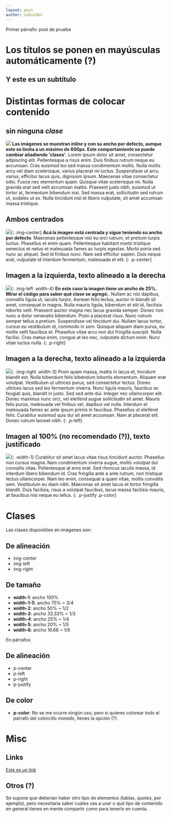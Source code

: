 ```yaml
---
layout: post
author: subsides
---
```

Primer párrafo: post de prueba

# Los títulos se ponen en mayúsculas automáticamente (?)
## Y este es un subtítulo

# Distintas formas de colocar contenido

## sin ninguna *clase*
![](/assets/img/conejito.jpg)
**Las imágenes se muestran _inline_ y con su ancho por defecto, aunque este se limita a un máximo de 600px. Este comportamiento se puede cambiar añadiendo 'clases'**. Lorem ipsum dolor sit amet, consectetur adipiscing elit. Pellentesque a risus enim. Duis finibus rutrum neque eu accumsan. Cras euismod leo sed massa condimentum mollis. Nulla mollis arcu vel diam scelerisque, varius placerat mi luctus. Suspendisse ut arcu varius, efficitur lacus quis, dignissim ipsum. Maecenas vitae consectetur odio. Fusce nec elementum quam. Quisque vitae scelerisque mi. Nulla gravida erat sed velit accumsan mattis. Praesent justo nibh, euismod ut tortor at, fermentum bibendum nisi. Sed massa erat, sollicitudin sed rutrum ut, sodales ut ex. Nulla tincidunt nisl et libero vulputate, sit amet accumsan massa tristique.


## Ambos centrados
![](/assets/img/conejito.jpg){: .img-center}
**Acá la imagen está centrada y sigue teniendo su ancho por defecto**. Maecenas pellentesque nisl eu orci rutrum, et pretium turpis luctus. Phasellus et enim quam. Pellentesque habitant morbi tristique senectus et netus et malesuada fames ac turpis egestas. Morbi porta sed nunc ac aliquet. Sed id finibus nunc. Nam sed efficitur sapien. Duis neque erat, vulputate id interdum fermentum, malesuada et elit.
{: .p-center}

## Imagen a la izquierda, texto alineado a la derecha
![](/assets/img/conejito.jpg){: .img-left .width-4}
**En este caso la imagen tiene un ancho de 25%. Mirar el código para saber qué clase se agregó.**. Nullam ac nisi dapibus, convallis ligula ut, iaculis turpis. Aenean felis lectus, auctor in blandit sit amet, consequat in magna. Nulla mauris ligula, bibendum et elit id, facilisis lobortis velit. Praesent auctor magna nec lacus gravida semper. Donec non nunc a dolor venenatis bibendum. Proin a placerat risus. Nunc rutrum semper tellus a pretium. Suspendisse vel tincidunt dui. Nullam lacus tortor, cursus eu vestibulum id, commodo in sem. Quisque aliquam diam purus, eu mollis velit faucibus et. Phasellus vitae arcu non dui fringilla suscipit. Nulla facilisi. Cras metus enim, congue at leo nec, vulputate dictum enim. Nunc vitae luctus nulla.
{: .p-right}


## Imagen a la derecha, texto alineado a la izquierda
![](/assets/img/conejito.jpg){: .img-right .width-3}
Proin quam massa, mattis in lacus et, tincidunt blandit est. Nulla bibendum felis bibendum lobortis elementum. Aliquam erat volutpat. Vestibulum ut ultrices purus, sed consectetur lectus. Donec ultrices lacus sed leo fermentum viverra. Nunc ligula mauris, faucibus ac feugiat quis, blandit in justo. Sed sed ante dui. Integer nec ullamcorper elit. Donec maximus nunc orci, vel eleifend augue sollicitudin sit amet. Mauris felis purus, malesuada vel finibus vel, dapibus vel nulla. Interdum et malesuada fames ac ante ipsum primis in faucibus. Phasellus ut eleifend felis. Curabitur euismod quis dui sit amet accumsan. Nam at placerat elit. Donec rutrum laoreet nibh.
{: .p-left}


## Imagen al 100% (no recomendado (?)), texto justificado
![](/assets/img/conejito.jpg){: .width-1}
Curabitur sit amet lacus vitae risus tincidunt auctor. Phasellus non cursus magna. Nam condimentum viverra augue, mollis volutpat dui convallis vitae. Pellentesque at eros erat. Sed rhoncus iaculis massa, id interdum libero bibendum id. Cras fringilla ante a ante rutrum, non tristique lectus ullamcorper. Nam leo enim, consequat a quam vitae, mollis convallis sem. Vestibulum eu diam nibh. Maecenas sit amet lacus et tortor fringilla blandit. Duis facilisis, risus a volutpat faucibus, lacus massa facilisis mauris, at faucibus nisi neque eu tellus.
{: .p-justify .p-color}

# Clases

Las clases disponibles en imágenes son:

## De alineación

* img-center
* img-left
* img-right

## De tamaño

* **width-1**: ancho 100%
* **width-1-5**: ancho 75% ~ 3/4
* **width-2**: ancho 50% ~ 1/2
* **width-3**: ancho 33.33% ~ 1/3
* **width-4**: ancho 25% ~ 1/4
* **width-5**: ancho 20% ~ 1/5
* **width-6**: ancho 16.66 ~ 1/6 

En párrafos:

## De alineación

* p-center
* p-left
* p-right
* p-justify

## De color

* **p-color**: No se me ocurre ningún uso, pero si quieres colorear todo el párrafo del colorcillo _morado_, tienes la opción (?).

# Misc

## Links

[Este es un link](http://dnataly.com)

## Otros (?)

Se supone que deberían haber otro tipo de elementos (tablas, *quotes*, por ejemplo), pero necesitaría saber cuáles vas a usar o qué tipo de contenido en general tienes en mente compartir como para tenerlo en cuenta.